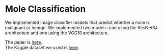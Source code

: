 # Mole Classification  

We implemented image classifier models that predict whether a mole is malignant or benign. We implemented two models: one using the ResNet34 architecture and one using the VGG16 architecture.

The paper is [here](https://github.com/asteffen/mole-classification/blob/master/Mole%20classification%20paper.pdf).\
The Kaggle dataset we used is [here](https://www.kaggle.com/fanconic/skin-cancer-malignant-vs-benign).

